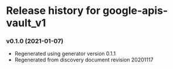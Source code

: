# Release history for google-apis-vault_v1

### v0.1.0 (2021-01-07)

* Regenerated using generator version 0.1.1
* Regenerated from discovery document revision 20201117

